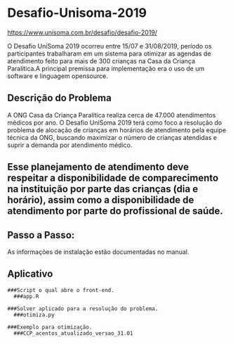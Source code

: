 # Desafio-Unisoma-2019
https://www.unisoma.com.br/desafio/desafio-2019/

O Desafio UniSoma 2019 ocorreu entre 15/07 e 31/08/2019, período os participantes trabalharam em um sistema para otimizar as agendas de atendimento feito para mais de 300 crianças na Casa da Criança Paralítica.A principal premissa para implementação era o uso de um software e linguagem opensource.

## Descrição do Problema
A ONG Casa da Criança Paralítica realiza cerca de 47.000 atendimentos médicos por ano. O Desafio UniSoma 2019 terá como foco a resolução do problema de alocação de crianças em horários de atendimento pela equipe técnica da ONG, buscando maximizar o número de crianças atendidas e suprir a demanda por atendimento médico.

Esse planejamento de atendimento deve respeitar a disponibilidade de comparecimento na instituição por parte das crianças (dia e horário), assim como a disponibilidade de atendimento por parte do profissional de saúde.
-----------------------------------------------------------------------------------------------------------------------------------------------------------------------------------

## Passo a Passo:
As informações de instalação estão documentadas no manual.

## Aplicativo
    ###Script o qual abre o front-end.
      ###app.R
  
    ###Solver aplicado para a resolução do problema.
      ###otimiza.py
  
    ###Exemplo para otimização.
      ###CCP_acentos_atualizado_versao_31.01
